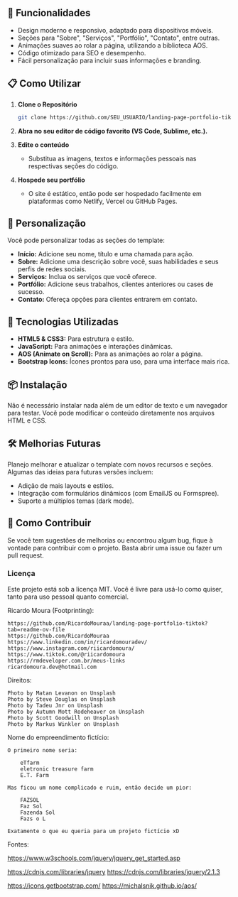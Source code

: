 ## 🚀 Funcionalidades

- Design moderno e responsivo, adaptado para dispositivos móveis.
- Seções para "Sobre", "Serviços", "Portfólio", "Contato", entre outras.
- Animações suaves ao rolar a página, utilizando a biblioteca AOS.
- Código otimizado para SEO e desempenho.
- Fácil personalização para incluir suas informações e branding.

## 📋 Como Utilizar

1. **Clone o Repositório**
   ```bash
   git clone https://github.com/SEU_USUARIO/landing-page-portfolio-tiktok.git
   ```

2. **Abra no seu editor de código favorito (VS Code, Sublime, etc.).**

3. **Edite o conteúdo**
   - Substitua as imagens, textos e informações pessoais nas respectivas seções do código.

4. **Hospede seu portfólio**
   - O site é estático, então pode ser hospedado facilmente em plataformas como Netlify, Vercel ou GitHub Pages.

## 🎨 Personalização

Você pode personalizar todas as seções do template:
- **Início:** Adicione seu nome, título e uma chamada para ação.
- **Sobre:** Adicione uma descrição sobre você, suas habilidades e seus perfis de redes sociais.
- **Serviços:** Inclua os serviços que você oferece.
- **Portfólio:** Adicione seus trabalhos, clientes anteriores ou cases de sucesso.
- **Contato:** Ofereça opções para clientes entrarem em contato.

## 🔧 Tecnologias Utilizadas

- **HTML5 & CSS3:** Para estrutura e estilo.
- **JavaScript:** Para animações e interações dinâmicas.
- **AOS (Animate on Scroll):** Para as animações ao rolar a página.
- **Bootstrap Icons:** Ícones prontos para uso, para uma interface mais rica.

## 📦 Instalação

Não é necessário instalar nada além de um editor de texto e um navegador para testar. Você pode modificar o conteúdo diretamente nos arquivos HTML e CSS.

## 🛠 Melhorias Futuras

Planejo melhorar e atualizar o template com novos recursos e seções. Algumas das ideias para futuras versões incluem:
- Adição de mais layouts e estilos.
- Integração com formulários dinâmicos (com EmailJS ou Formspree).
- Suporte a múltiplos temas (dark mode).

## 🎁 Como Contribuir

Se você tem sugestões de melhorias ou encontrou algum bug, fique à vontade para contribuir com o projeto. Basta abrir uma issue ou fazer um pull request.

### Licença

Este projeto está sob a licença MIT. Você é livre para usá-lo como quiser, tanto para uso pessoal quanto comercial.



Ricardo Moura (Footprinting):

	https://github.com/RicardoMouraa/landing-page-portfolio-tiktok?tab=readme-ov-file
	https://github.com/RicardoMouraa
	https://www.linkedin.com/in/ricardomouradev/
	https://www.instagram.com/riicardomoura/
	https://www.tiktok.com/@riicardomoura
	https://rmdeveloper.com.br/meus-links
	ricardomoura.dev@hotmail.com

Direitos:

	Photo by Matan Levanon on Unsplash
	Photo by Steve Douglas on Unsplash
	Photo by Tadeu Jnr on Unsplash
	Photo by Autumn Mott Rodeheaver on Unsplash
	Photo by Scott Goodwill on Unsplash
	Photo by Markus Winkler on Unsplash

Nome do empreendimento fictício:

	O primeiro nome seria:

		eTfarm
		eletronic treasure farm
		E.T. Farm

	Mas ficou um nome complicado e ruim, então decide um pior:

		FAZSOL
		Faz Sol
		Fazenda Sol
		Fazs o L

	Exatamente o que eu queria para um projeto fictício xD

Fontes:

https://www.w3schools.com/jquery/jquery_get_started.asp

https://cdnjs.com/libraries/jquery
https://cdnjs.com/libraries/jquery/2.1.3

https://icons.getbootstrap.com/
https://michalsnik.github.io/aos/
